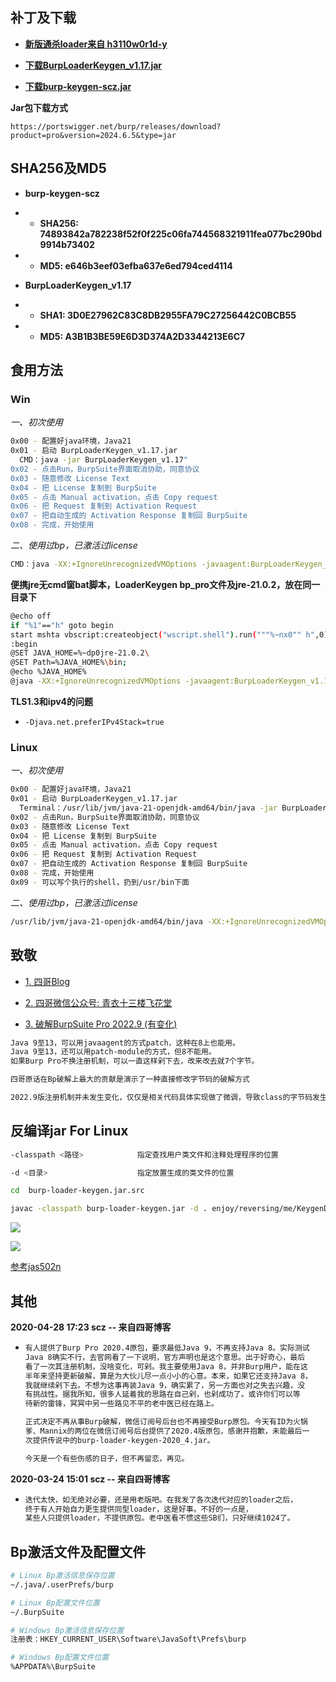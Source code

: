 ## 补丁及下载

- **[新版通杀loader来自 h3110w0r1d-y](https://github.com/h3110w0r1d-y/BurpLoaderKeygen/)**

- **[下载BurpLoaderKeygen_v1.17.jar](https://ghfast.top/https://github.com/avicii2020/BurpSuitePro-2.1/raw/refs/heads/master/BurpLoaderKeygen_v1.17.jar)**

- **[下载burp-keygen-scz.jar](https://ghfast.top/https://github.com/avicii2020/BurpSuitePro-2.1/raw/refs/heads/master/burp-keygen-scz.jar)**

**Jar包下载方式**

```
https://portswigger.net/burp/releases/download?product=pro&version=2024.6.5&type=jar
```

## SHA256及MD5

- **burp-keygen-scz**
- - **SHA256: 74893842a782238f52f0f225c06fa744568321911fea077bc290bd9914b73402**
- - **MD5: e646b3eef03efba637e6ed794ced4114**

- **BurpLoaderKeygen_v1.17**
- - **SHA1: 3D0E27962C83C8DB2955FA79C27256442C0BCB55**
- - **MD5: A3B1B3BE59E6D3D374A2D3344213E6C7**

## 食用方法

### Win

*一、初次使用*

  ```bash
  0x00 - 配置好java环境，Java21
  0x01 - 启动 BurpLoaderKeygen_v1.17.jar
    CMD：java -jar BurpLoaderKeygen_v1.17"
  0x02 - 点击Run，BurpSuite界面取消协助，同意协议
  0x03 - 随意修改 License Text
  0x04 - 把 License 复制到 BurpSuite
  0x05 - 点击 Manual activation，点击 Copy request
  0x06 - 把 Request 复制到 Activation Request
  0x07 - 把自动生成的 Activation Response 复制回 BurpSuite
  0x08 - 完成，开始使用
  ```

*二、使用过bp，已激活过license*

  ```bash
  CMD：java -XX:+IgnoreUnrecognizedVMOptions -javaagent:BurpLoaderKeygen_v1.17.jar=loader, --add-opens=java.desktop/javax.swing=ALL-UNNAMED --add-opens=java.base/java.lang=ALL-UNNAMED --add-opens=java.base/jdk.internal.org.objectweb.asm=ALL-UNNAMED --add-opens=java.base/jdk.internal.org.objectweb.asm.tree=ALL-UNNAMED --add-opens=java.base/jdk.internal.org.objectweb.asm.Opcodes=ALL-UNNAMED -Xmx2048m -jar burpsuite_pro.jar
  ```

**便携jre无cmd窗bat脚本，LoaderKeygen bp_pro文件及jre-21.0.2，放在同一目录下**

 ```bash
@echo off
if "%1"=="h" goto begin
start mshta vbscript:createobject("wscript.shell").run("""%~nx0"" h",0)(window.close)&&exit
:begin
@SET JAVA_HOME=%~dp0jre-21.0.2\
@SET Path=%JAVA_HOME%\bin;
@echo %JAVA_HOME%
@java -XX:+IgnoreUnrecognizedVMOptions -javaagent:BurpLoaderKeygen_v1.17.jar=loader, --add-opens=java.desktop/javax.swing=ALL-UNNAMED --add-opens=java.base/java.lang=ALL-UNNAMED --add-opens=java.base/jdk.internal.org.objectweb.asm=ALL-UNNAMED --add-opens=java.base/jdk.internal.org.objectweb.asm.tree=ALL-UNNAMED --add-opens=java.base/jdk.internal.org.objectweb.asm.Opcodes=ALL-UNNAMED -Xmx2048m -jar burpsuite_pro.jar
 ```

**TLS1.3和ipv4的问题**

- `-Djava.net.preferIPv4Stack=true`

### Linux

*一、初次使用*

  ```bash
  0x00 - 配置好java环境，Java21
  0x01 - 启动 BurpLoaderKeygen_v1.17.jar
    Terminal：/usr/lib/jvm/java-21-openjdk-amd64/bin/java -jar BurpLoaderKeygen_v1.17
  0x02 - 点击Run，BurpSuite界面取消协助，同意协议
  0x03 - 随意修改 License Text
  0x04 - 把 License 复制到 BurpSuite
  0x05 - 点击 Manual activation，点击 Copy request
  0x06 - 把 Request 复制到 Activation Request
  0x07 - 把自动生成的 Activation Response 复制回 BurpSuite
  0x08 - 完成，开始使用
  0x09 - 可以写个执行的shell，扔到/usr/bin下面
  ```

*二、使用过bp，已激活过license*

  ```bash
  /usr/lib/jvm/java-21-openjdk-amd64/bin/java -XX:+IgnoreUnrecognizedVMOptions -javaagent:BurpLoaderKeygen_v1.17.jar=loader, --add-opens=java.desktop/javax.swing=ALL-UNNAMED --add-opens=java.base/java.lang=ALL-UNNAMED --add-opens=java.base/jdk.internal.org.objectweb.asm=ALL-UNNAMED --add-opens=java.base/jdk.internal.org.objectweb.asm.tree=ALL-UNNAMED --add-opens=java.base/jdk.internal.org.objectweb.asm.Opcodes=ALL-UNNAMED -Xmx2048m -jar burpsuite_pro.jar
  ```

## 致敬

- [1. 四哥Blog](http://scz.617.cn:8/misc/201910151519.txt)

- [2. 四哥微信公众号: 青衣十三楼飞花堂]()

- [3. 破解BurpSuite Pro 2022.9 (有变化)](https://www.52pojie.cn/thread-1687434-1-1.html)

```bash
Java 9至13，可以用javaagent的方式patch，这种在8上也能用。
Java 9至13，还可以用patch-module的方式，但8不能用。
如果Burp Pro不换注册机制，可以一直这样剁下去，改来改去就7个字节。

四哥原话在Bp破解上最大的贡献是演示了一种直接修改字节码的破解方式

2022.9版注册机制并未发生变化，仅仅是相关代码具体实现做了微调，导致class的字节码发生变化，而旧版loader模式匹配时约束条件太强，兼容性不足
```

## 反编译jar For Linux

```bash
-classpath <路径>            指定查找用户类文件和注释处理程序的位置

-d <目录>                    指定放置生成的类文件的位置

cd  burp-loader-keygen.jar.src

javac -classpath burp-loader-keygen.jar -d . enjoy/reversing/me/KeygenDialog.java
```

![](https://github.com/jas502n/BurpSuite_Pro_v1.7.37/blob/master/javac.jpg)

![](https://github.com/jas502n/BurpSuite_Pro_v1.7.37/raw/master/JD-GUI.jpg)

[参考jas502n](https://github.com/jas502n/BurpSuite_Pro_v1.7.37/blob/master/README.md)

## 其他

**2020-04-28 17:23 scz -- 来自四哥博客**

- ```bash
  有人提供了Burp Pro 2020.4原包，要求最低Java 9，不再支持Java 8。实际测试
  Java 8确实不行，去官网看了一下说明，官方声明也是这个意思。出于好奇心，最后
  看了一次其注册机制，没啥变化，可剁。我主要使用Java 8，并非Burp用户，能在这
  半年来坚持更新破解，算是为大伙儿尽一点小小的心意。本来，如果它还支持Java 8，
  我就继续剁下去。不想为这事再装Java 9，确实累了，另一方面也对之失去兴趣，没
  有挑战性。据我所知，很多人延着我的思路在自己剁，也剁成功了。或许你们可以等
  待新的雷锋，冥冥中另一些路见不平的老中医已经在路上。
  
  正式决定不再从事Burp破解，微信订阅号后台也不再接受Burp原包。今天有ID为火锅
  爹、Mannix的两位在微信订阅号后台提供了2020.4版原包，感谢并抱歉，未能最后一
  次提供传说中的burp-loader-keygen-2020_4.jar。
  
  今天是一个有些伤感的日子，但不再留恋，再见。
  ```

**2020-03-24 15:01 scz -- 来自四哥博客**

- ```bash
  迭代太快，如无绝对必要，还是用老版吧。在我发了各次迭代对应的loader之后，
  终于有人开始自力更生提供同型loader，这是好事。不好的一点是，
  某些人只提供loader，不提供原包。老中医看不惯这些SB们，只好继续1024了。
  ```

## Bp激活文件及配置文件

```bash
# Linux Bp激活信息保存位置
~/.java/.userPrefs/burp

# Linux Bp配置文件位置
~/.BurpSuite

# Windows Bp激活信息保存位置
注册表：HKEY_CURRENT_USER\Software\JavaSoft\Prefs\burp

# Windows Bp配置文件位置
%APPDATA%\BurpSuite
```
